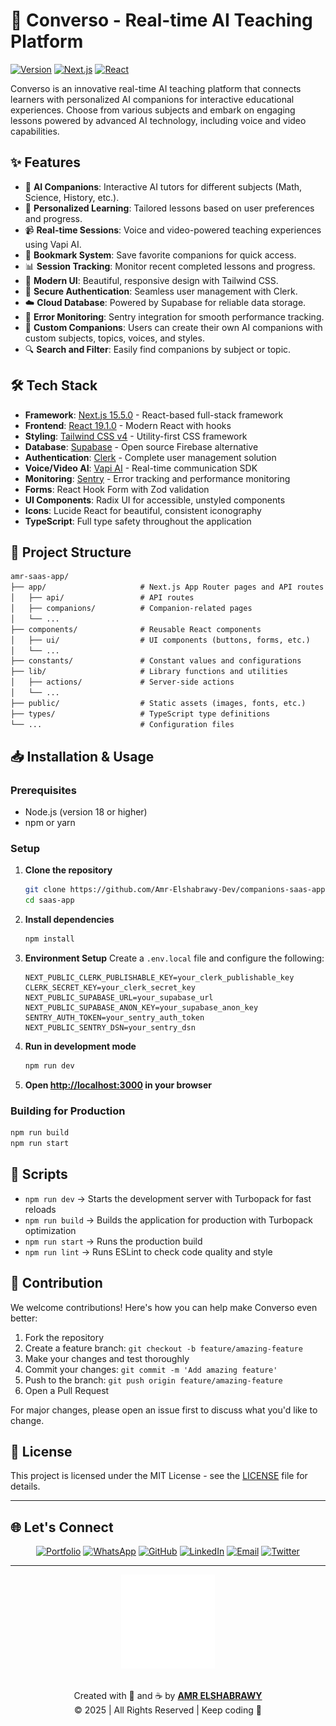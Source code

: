 # 🚀 Converso - Real-time AI Teaching Platform

[![Version](https://img.shields.io/badge/version-0.1.0-blue.svg)](https://github.com/Amr-Elshabrawy-Dev/saas-app) [![Next.js](https://img.shields.io/badge/Next.js-15.5.0-black.svg)](https://nextjs.org/) [![React](https://img.shields.io/badge/React-19.1.0-61dafb.svg)](https://reactjs.org/)

Converso is an innovative real-time AI teaching platform that connects learners with personalized AI companions for interactive educational experiences. Choose from various subjects and embark on engaging lessons powered by advanced AI technology, including voice and video capabilities.

## ✨ Features

- 🤖 **AI Companions**: Interactive AI tutors for different subjects (Math, Science, History, etc.).
- 🎯 **Personalized Learning**: Tailored lessons based on user preferences and progress.
- 📹 **Real-time Sessions**: Voice and video-powered teaching experiences using Vapi AI.
- 🔖 **Bookmark System**: Save favorite companions for quick access.
- 📊 **Session Tracking**: Monitor recent completed lessons and progress.
- 🎨 **Modern UI**: Beautiful, responsive design with Tailwind CSS.
- 🔐 **Secure Authentication**: Seamless user management with Clerk.
- ☁️ **Cloud Database**: Powered by Supabase for reliable data storage.
- 🚨 **Error Monitoring**: Sentry integration for smooth performance tracking.
- 📝 **Custom Companions**: Users can create their own AI companions with custom subjects, topics, voices, and styles.
- 🔍 **Search and Filter**: Easily find companions by subject or topic.

## 🛠️ Tech Stack

- **Framework**: [Next.js 15.5.0](https://nextjs.org/) - React-based full-stack framework
- **Frontend**: [React 19.1.0](https://reactjs.org/) - Modern React with hooks
- **Styling**: [Tailwind CSS v4](https://tailwindcss.com/) - Utility-first CSS framework
- **Database**: [Supabase](https://supabase.com/) - Open source Firebase alternative
- **Authentication**: [Clerk](https://clerk.com/) - Complete user management solution
- **Voice/Video AI**: [Vapi AI](https://vapi.ai/) - Real-time communication SDK
- **Monitoring**: [Sentry](https://sentry.io/) - Error tracking and performance monitoring
- **Forms**: React Hook Form with Zod validation
- **UI Components**: Radix UI for accessible, unstyled components
- **Icons**: Lucide React for beautiful, consistent iconography
- **TypeScript**: Full type safety throughout the application

## 📂 Project Structure

```txt
amr-saas-app/
├── app/                     # Next.js App Router pages and API routes
│   ├── api/                 # API routes
│   ├── companions/          # Companion-related pages
│   └── ...
├── components/              # Reusable React components
│   ├── ui/                  # UI components (buttons, forms, etc.)
│   └── ...
├── constants/               # Constant values and configurations
├── lib/                     # Library functions and utilities
│   ├── actions/             # Server-side actions
│   └── ...
├── public/                  # Static assets (images, fonts, etc.)
├── types/                   # TypeScript type definitions
└── ...                      # Configuration files
```

## 📥 Installation & Usage

### Prerequisites

- Node.js (version 18 or higher)
- npm or yarn

### Setup

1. **Clone the repository**

   ```bash
   git clone https://github.com/Amr-Elshabrawy-Dev/companions-saas-app.git
   cd saas-app
   ```

2. **Install dependencies**

   ```bash
   npm install
   ```

3. **Environment Setup**
   Create a `.env.local` file and configure the following:

   ```env
   NEXT_PUBLIC_CLERK_PUBLISHABLE_KEY=your_clerk_publishable_key
   CLERK_SECRET_KEY=your_clerk_secret_key
   NEXT_PUBLIC_SUPABASE_URL=your_supabase_url
   NEXT_PUBLIC_SUPABASE_ANON_KEY=your_supabase_anon_key
   SENTRY_AUTH_TOKEN=your_sentry_auth_token
   NEXT_PUBLIC_SENTRY_DSN=your_sentry_dsn
   ```

4. **Run in development mode**

   ```bash
   npm run dev
   ```

5. **Open [http://localhost:3000](http://localhost:3000) in your browser**

### Building for Production

```bash
npm run build
npm run start
```

## 📜 Scripts

- `npm run dev` → Starts the development server with Turbopack for fast reloads
- `npm run build` → Builds the application for production with Turbopack optimization
- `npm run start` → Runs the production build
- `npm run lint` → Runs ESLint to check code quality and style

## 🤝 Contribution

We welcome contributions! Here's how you can help make Converso even better:

1. Fork the repository
2. Create a feature branch: `git checkout -b feature/amazing-feature`
3. Make your changes and test thoroughly
4. Commit your changes: `git commit -m 'Add amazing feature'`
5. Push to the branch: `git push origin feature/amazing-feature`
6. Open a Pull Request

For major changes, please open an issue first to discuss what you'd like to change.

## 📑 License

This project is licensed under the MIT License - see the [LICENSE](LICENSE) file for details.

---

## 🌐 Let's Connect

<div align="center">

[![Portfolio](https://img.shields.io/badge/Portfolio-FF5722?style=for-the-badge&logo=google-chrome&logoColor=white)](https://github.com/Amr-Elshabrawy-Dev) [![WhatsApp](https://img.shields.io/badge/WhatsApp-25D366?style=for-the-badge&logo=whatsapp&logoColor=white)](https://wa.me/201202546653?text=Hi%20Amr!%20I%20saw%20your%20portfolio%20and%20would%20love%20to%20discuss%20a%20potential%20collaboration) [![GitHub](https://img.shields.io/badge/GitHub-100000?style=for-the-badge&logo=github&logoColor=white)](https://github.com/Amr-Elshabrawy-Dev) [![LinkedIn](https://img.shields.io/badge/LinkedIn-0077B5?style=for-the-badge&logo=logmein&logoColor=white)](https://www.linkedin.com/in/amr-elshabrawy-dev) [![Email](https://img.shields.io/badge/Email-D14836?style=for-the-badge&logo=gmail&logoColor=white)](mailto:amrelshabrawy.dev@gmail.com) [![Twitter](https://img.shields.io/badge/Twitter-1DA1F2?style=for-the-badge&logo=x&logoColor=white)](https://www.x.com/@AmrElshabr43803)

</div>

---

<div align="center">
    <img src="https://raw.githubusercontent.com/Amr-Elshabrawy-Dev/Amr-Elshabrawy-Dev/d2af4e72d144384618fa4acfb4b773495adacb07/assets/amr.svg" alt="Amr Elshabrawy Logo" width="150px">
    <br/><br/>
    <p align="center">
        Created with 💚 and ☕ by <strong><a href="https://github.com/Amr-Elshabrawy-Dev" target="_blank" rel="noopener noreferrer">AMR ELSHABRAWY</a></strong><br>
        &copy; 2025 | All Rights Reserved | Keep coding 🚀
    </p>
</div>
